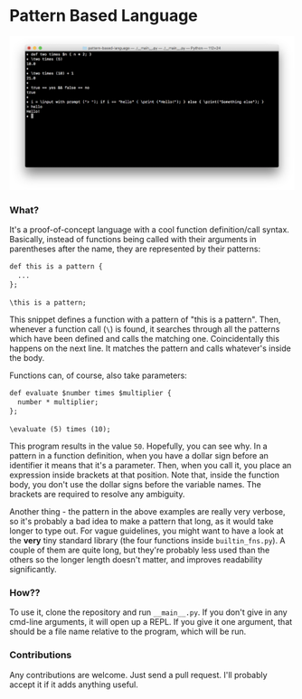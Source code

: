# Pattern Based Language

![Screenshot](screenshot.png)

### What?

It's a proof-of-concept  language with a cool function definition/call syntax. Basically, instead of functions
being called with their arguments in parentheses after the name, they are represented by their patterns:

```
def this is a pattern {
  ...
};

\this is a pattern;
```

This snippet defines a function with a pattern of "this is a pattern". Then, whenever a function call (`\`) is
found, it searches through all the patterns which have been defined and calls the matching one. Coincidentally
this happens on the next line. It matches the pattern and calls whatever's inside the body.

Functions can, of course, also take parameters:

```
def evaluate $number times $multiplier {
  number * multiplier;
};

\evaluate (5) times (10);
```

This program results in  the value `50`. Hopefully, you can see why. In  a pattern in a function  definition,
when you have a dollar sign before an identifier it means that  it's a parameter. Then, when you call it, you
place an expression inside brackets at that position. Note that, inside the  function body, you don't use the
dollar signs before the variable names. The brackets are required  to resolve any ambiguity.

Another thing -  the pattern in the above examples are  really very  verbose, so it's  probably a bad idea to
make a pattern that long, as it would take longer to type out. For vague guidelines, you might want to have a
look at the **very** tiny standard library (the four functions inside `builtin_fns.py`). A couple of them are
quite long, but they're probably less used than the others so  the longer length doesn't matter, and improves
readability significantly.

### How??

To use it, clone the repository and run `__main__.py`. If you  don't give in any  cmd-line arguments, it will
open up a REPL. If you give it one  argument, that should be a file name relative  to the program, which will
be run.

### Contributions

Any contributions are welcome. Just send a pull request. I'll probably accept it if it adds anything useful.